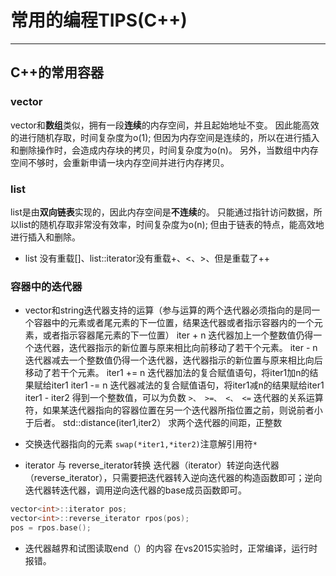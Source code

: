 # 常用的编程TIPS(C++)
--- 
## C++的常用容器
### vector
vector和**数组**类似，拥有一段**连续**的内存空间，并且起始地址不变。
因此能高效的进行随机存取，时间复杂度为o(1);
但因为内存空间是连续的，所以在进行插入和删除操作时，会造成内存块的拷贝，时间复杂度为o(n)。
另外，当数组中内存空间不够时，会重新申请一块内存空间并进行内存拷贝。
### list
list是由**双向链表**实现的，因此内存空间是**不连续**的。
只能通过指针访问数据，所以list的随机存取非常没有效率，时间复杂度为o(n);
但由于链表的特点，能高效地进行插入和删除。
- list 没有重载[]、list::iterator没有重载+、<、>、但是重载了++

### 容器中的迭代器

- vector和string迭代器支持的运算（参与运算的两个迭代器必须指向的是同一个容器中的元素或者尾元素的下一位置，结果迭代器或者指示容器内的一个元素，或者指示容器尾元素的下一位置）
iter + n
迭代器加上一个整数值仍得一个迭代器，迭代器指示的新位置与原来相比向前移动了若干个元素。
iter - n
迭代器减去一个整数值仍得一个迭代器，迭代器指示的新位置与原来相比向后移动了若干个元素。
iter1 += n
迭代器加法的复合赋值语句，将iter1加n的结果赋给iter1
iter1 -= n
迭代器减法的复合赋值语句，将iter1减n的结果赋给iter1
iter1 - iter2
得到一个整数值，可以为负数
`>、 >=、 <、 <=`
迭代器的关系运算符，如果某迭代器指向的容器位置在另一个迭代器所指位置之前，则说前者小于后者。
std::distance(iter1,iter2）
求两个迭代器的间距，正整数

- 交换迭代器指向的元素
    `swap(*iter1,*iter2)`注意解引用符`*`

- iterator 与 reverse_iterator转换 
迭代器（iterator）转逆向迭代器（reverse_iterator），只需要把迭代器转入逆向迭代器的构造函数即可；逆向迭代器转迭代器，调用逆向迭代器的base成员函数即可。
```c++
vector<int>::iterator pos;
vector<int>::reverse_iterator rpos(pos);
pos = rpos.base();
```
- 迭代器越界和试图读取end（）的内容
在vs2015实验时，正常编译，运行时报错。